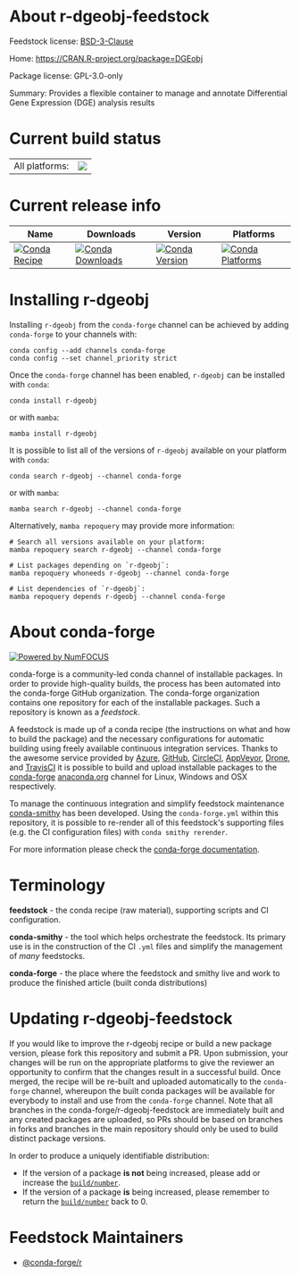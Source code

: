 About r-dgeobj-feedstock
========================

Feedstock license: [BSD-3-Clause](https://github.com/conda-forge/r-dgeobj-feedstock/blob/main/LICENSE.txt)

Home: https://CRAN.R-project.org/package=DGEobj

Package license: GPL-3.0-only

Summary: Provides a flexible container to manage and annotate Differential Gene Expression (DGE) analysis results

Current build status
====================


<table><tr><td>All platforms:</td>
    <td>
      <a href="https://dev.azure.com/conda-forge/feedstock-builds/_build/latest?definitionId=17900&branchName=main">
        <img src="https://dev.azure.com/conda-forge/feedstock-builds/_apis/build/status/r-dgeobj-feedstock?branchName=main">
      </a>
    </td>
  </tr>
</table>

Current release info
====================

| Name | Downloads | Version | Platforms |
| --- | --- | --- | --- |
| [![Conda Recipe](https://img.shields.io/badge/recipe-r--dgeobj-green.svg)](https://anaconda.org/conda-forge/r-dgeobj) | [![Conda Downloads](https://img.shields.io/conda/dn/conda-forge/r-dgeobj.svg)](https://anaconda.org/conda-forge/r-dgeobj) | [![Conda Version](https://img.shields.io/conda/vn/conda-forge/r-dgeobj.svg)](https://anaconda.org/conda-forge/r-dgeobj) | [![Conda Platforms](https://img.shields.io/conda/pn/conda-forge/r-dgeobj.svg)](https://anaconda.org/conda-forge/r-dgeobj) |

Installing r-dgeobj
===================

Installing `r-dgeobj` from the `conda-forge` channel can be achieved by adding `conda-forge` to your channels with:

```
conda config --add channels conda-forge
conda config --set channel_priority strict
```

Once the `conda-forge` channel has been enabled, `r-dgeobj` can be installed with `conda`:

```
conda install r-dgeobj
```

or with `mamba`:

```
mamba install r-dgeobj
```

It is possible to list all of the versions of `r-dgeobj` available on your platform with `conda`:

```
conda search r-dgeobj --channel conda-forge
```

or with `mamba`:

```
mamba search r-dgeobj --channel conda-forge
```

Alternatively, `mamba repoquery` may provide more information:

```
# Search all versions available on your platform:
mamba repoquery search r-dgeobj --channel conda-forge

# List packages depending on `r-dgeobj`:
mamba repoquery whoneeds r-dgeobj --channel conda-forge

# List dependencies of `r-dgeobj`:
mamba repoquery depends r-dgeobj --channel conda-forge
```


About conda-forge
=================

[![Powered by
NumFOCUS](https://img.shields.io/badge/powered%20by-NumFOCUS-orange.svg?style=flat&colorA=E1523D&colorB=007D8A)](https://numfocus.org)

conda-forge is a community-led conda channel of installable packages.
In order to provide high-quality builds, the process has been automated into the
conda-forge GitHub organization. The conda-forge organization contains one repository
for each of the installable packages. Such a repository is known as a *feedstock*.

A feedstock is made up of a conda recipe (the instructions on what and how to build
the package) and the necessary configurations for automatic building using freely
available continuous integration services. Thanks to the awesome service provided by
[Azure](https://azure.microsoft.com/en-us/services/devops/), [GitHub](https://github.com/),
[CircleCI](https://circleci.com/), [AppVeyor](https://www.appveyor.com/),
[Drone](https://cloud.drone.io/welcome), and [TravisCI](https://travis-ci.com/)
it is possible to build and upload installable packages to the
[conda-forge](https://anaconda.org/conda-forge) [anaconda.org](https://anaconda.org/)
channel for Linux, Windows and OSX respectively.

To manage the continuous integration and simplify feedstock maintenance
[conda-smithy](https://github.com/conda-forge/conda-smithy) has been developed.
Using the ``conda-forge.yml`` within this repository, it is possible to re-render all of
this feedstock's supporting files (e.g. the CI configuration files) with ``conda smithy rerender``.

For more information please check the [conda-forge documentation](https://conda-forge.org/docs/).

Terminology
===========

**feedstock** - the conda recipe (raw material), supporting scripts and CI configuration.

**conda-smithy** - the tool which helps orchestrate the feedstock.
                   Its primary use is in the construction of the CI ``.yml`` files
                   and simplify the management of *many* feedstocks.

**conda-forge** - the place where the feedstock and smithy live and work to
                  produce the finished article (built conda distributions)


Updating r-dgeobj-feedstock
===========================

If you would like to improve the r-dgeobj recipe or build a new
package version, please fork this repository and submit a PR. Upon submission,
your changes will be run on the appropriate platforms to give the reviewer an
opportunity to confirm that the changes result in a successful build. Once
merged, the recipe will be re-built and uploaded automatically to the
`conda-forge` channel, whereupon the built conda packages will be available for
everybody to install and use from the `conda-forge` channel.
Note that all branches in the conda-forge/r-dgeobj-feedstock are
immediately built and any created packages are uploaded, so PRs should be based
on branches in forks and branches in the main repository should only be used to
build distinct package versions.

In order to produce a uniquely identifiable distribution:
 * If the version of a package **is not** being increased, please add or increase
   the [``build/number``](https://docs.conda.io/projects/conda-build/en/latest/resources/define-metadata.html#build-number-and-string).
 * If the version of a package **is** being increased, please remember to return
   the [``build/number``](https://docs.conda.io/projects/conda-build/en/latest/resources/define-metadata.html#build-number-and-string)
   back to 0.

Feedstock Maintainers
=====================

* [@conda-forge/r](https://github.com/conda-forge/r/)

